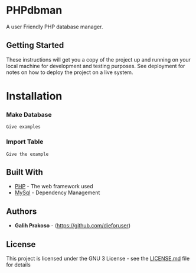 # PHPdbman

A user Friendly PHP database manager.

## Getting Started

These instructions will get you a copy of the project up and running on your local machine for development and testing purposes. See deployment for notes on how to deploy the project on a live system.

# Installation

### Make Database

```
Give examples
```


### Import Table

```
Give the example
```

## Built With

* [PHP](http://www.dropwizard.io/1.0.2/docs/) - The web framework used
* [MySql](https://maven.apache.org/) - Dependency Management


## Authors

* **Galih Prakoso** - (https://github.com/dieforuser)

## License

This project is licensed under the GNU 3 License - see the [LICENSE.md](https://github.com/dieforuser/PHPdbman/blob/master/LICENSE) file for details
